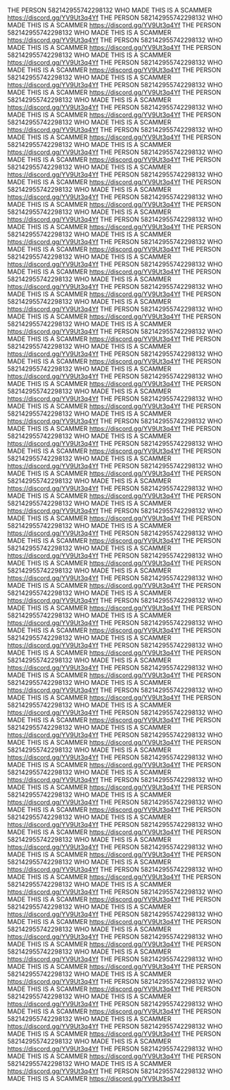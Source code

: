 THE PERSON 582142955742298132 WHO MADE THIS IS A SCAMMER https://discord.gg/YV9Ut3q4Yf
THE PERSON 582142955742298132 WHO MADE THIS IS A SCAMMER https://discord.gg/YV9Ut3q4Yf
THE PERSON 582142955742298132 WHO MADE THIS IS A SCAMMER https://discord.gg/YV9Ut3q4Yf
THE PERSON 582142955742298132 WHO MADE THIS IS A SCAMMER https://discord.gg/YV9Ut3q4Yf
THE PERSON 582142955742298132 WHO MADE THIS IS A SCAMMER https://discord.gg/YV9Ut3q4Yf
THE PERSON 582142955742298132 WHO MADE THIS IS A SCAMMER https://discord.gg/YV9Ut3q4Yf
THE PERSON 582142955742298132 WHO MADE THIS IS A SCAMMER https://discord.gg/YV9Ut3q4Yf
THE PERSON 582142955742298132 WHO MADE THIS IS A SCAMMER https://discord.gg/YV9Ut3q4Yf
THE PERSON 582142955742298132 WHO MADE THIS IS A SCAMMER https://discord.gg/YV9Ut3q4Yf
THE PERSON 582142955742298132 WHO MADE THIS IS A SCAMMER https://discord.gg/YV9Ut3q4Yf
THE PERSON 582142955742298132 WHO MADE THIS IS A SCAMMER https://discord.gg/YV9Ut3q4Yf
THE PERSON 582142955742298132 WHO MADE THIS IS A SCAMMER https://discord.gg/YV9Ut3q4Yf
THE PERSON 582142955742298132 WHO MADE THIS IS A SCAMMER https://discord.gg/YV9Ut3q4Yf
THE PERSON 582142955742298132 WHO MADE THIS IS A SCAMMER https://discord.gg/YV9Ut3q4Yf
THE PERSON 582142955742298132 WHO MADE THIS IS A SCAMMER https://discord.gg/YV9Ut3q4Yf
THE PERSON 582142955742298132 WHO MADE THIS IS A SCAMMER https://discord.gg/YV9Ut3q4Yf
THE PERSON 582142955742298132 WHO MADE THIS IS A SCAMMER https://discord.gg/YV9Ut3q4Yf
THE PERSON 582142955742298132 WHO MADE THIS IS A SCAMMER https://discord.gg/YV9Ut3q4Yf
THE PERSON 582142955742298132 WHO MADE THIS IS A SCAMMER https://discord.gg/YV9Ut3q4Yf
THE PERSON 582142955742298132 WHO MADE THIS IS A SCAMMER https://discord.gg/YV9Ut3q4Yf
THE PERSON 582142955742298132 WHO MADE THIS IS A SCAMMER https://discord.gg/YV9Ut3q4Yf
THE PERSON 582142955742298132 WHO MADE THIS IS A SCAMMER https://discord.gg/YV9Ut3q4Yf
THE PERSON 582142955742298132 WHO MADE THIS IS A SCAMMER https://discord.gg/YV9Ut3q4Yf
THE PERSON 582142955742298132 WHO MADE THIS IS A SCAMMER https://discord.gg/YV9Ut3q4Yf
THE PERSON 582142955742298132 WHO MADE THIS IS A SCAMMER https://discord.gg/YV9Ut3q4Yf
THE PERSON 582142955742298132 WHO MADE THIS IS A SCAMMER https://discord.gg/YV9Ut3q4Yf
THE PERSON 582142955742298132 WHO MADE THIS IS A SCAMMER https://discord.gg/YV9Ut3q4Yf
THE PERSON 582142955742298132 WHO MADE THIS IS A SCAMMER https://discord.gg/YV9Ut3q4Yf
THE PERSON 582142955742298132 WHO MADE THIS IS A SCAMMER https://discord.gg/YV9Ut3q4Yf
THE PERSON 582142955742298132 WHO MADE THIS IS A SCAMMER https://discord.gg/YV9Ut3q4Yf
THE PERSON 582142955742298132 WHO MADE THIS IS A SCAMMER https://discord.gg/YV9Ut3q4Yf
THE PERSON 582142955742298132 WHO MADE THIS IS A SCAMMER https://discord.gg/YV9Ut3q4Yf
THE PERSON 582142955742298132 WHO MADE THIS IS A SCAMMER https://discord.gg/YV9Ut3q4Yf
THE PERSON 582142955742298132 WHO MADE THIS IS A SCAMMER https://discord.gg/YV9Ut3q4Yf
THE PERSON 582142955742298132 WHO MADE THIS IS A SCAMMER https://discord.gg/YV9Ut3q4Yf
THE PERSON 582142955742298132 WHO MADE THIS IS A SCAMMER https://discord.gg/YV9Ut3q4Yf
THE PERSON 582142955742298132 WHO MADE THIS IS A SCAMMER https://discord.gg/YV9Ut3q4Yf
THE PERSON 582142955742298132 WHO MADE THIS IS A SCAMMER https://discord.gg/YV9Ut3q4Yf
THE PERSON 582142955742298132 WHO MADE THIS IS A SCAMMER https://discord.gg/YV9Ut3q4Yf
THE PERSON 582142955742298132 WHO MADE THIS IS A SCAMMER https://discord.gg/YV9Ut3q4Yf
THE PERSON 582142955742298132 WHO MADE THIS IS A SCAMMER https://discord.gg/YV9Ut3q4Yf
THE PERSON 582142955742298132 WHO MADE THIS IS A SCAMMER https://discord.gg/YV9Ut3q4Yf
THE PERSON 582142955742298132 WHO MADE THIS IS A SCAMMER https://discord.gg/YV9Ut3q4Yf
THE PERSON 582142955742298132 WHO MADE THIS IS A SCAMMER https://discord.gg/YV9Ut3q4Yf
THE PERSON 582142955742298132 WHO MADE THIS IS A SCAMMER https://discord.gg/YV9Ut3q4Yf
THE PERSON 582142955742298132 WHO MADE THIS IS A SCAMMER https://discord.gg/YV9Ut3q4Yf
THE PERSON 582142955742298132 WHO MADE THIS IS A SCAMMER https://discord.gg/YV9Ut3q4Yf
THE PERSON 582142955742298132 WHO MADE THIS IS A SCAMMER https://discord.gg/YV9Ut3q4Yf
THE PERSON 582142955742298132 WHO MADE THIS IS A SCAMMER https://discord.gg/YV9Ut3q4Yf
THE PERSON 582142955742298132 WHO MADE THIS IS A SCAMMER https://discord.gg/YV9Ut3q4Yf
THE PERSON 582142955742298132 WHO MADE THIS IS A SCAMMER https://discord.gg/YV9Ut3q4Yf
THE PERSON 582142955742298132 WHO MADE THIS IS A SCAMMER https://discord.gg/YV9Ut3q4Yf
THE PERSON 582142955742298132 WHO MADE THIS IS A SCAMMER https://discord.gg/YV9Ut3q4Yf
THE PERSON 582142955742298132 WHO MADE THIS IS A SCAMMER https://discord.gg/YV9Ut3q4Yf
THE PERSON 582142955742298132 WHO MADE THIS IS A SCAMMER https://discord.gg/YV9Ut3q4Yf
THE PERSON 582142955742298132 WHO MADE THIS IS A SCAMMER https://discord.gg/YV9Ut3q4Yf
THE PERSON 582142955742298132 WHO MADE THIS IS A SCAMMER https://discord.gg/YV9Ut3q4Yf
THE PERSON 582142955742298132 WHO MADE THIS IS A SCAMMER https://discord.gg/YV9Ut3q4Yf
THE PERSON 582142955742298132 WHO MADE THIS IS A SCAMMER https://discord.gg/YV9Ut3q4Yf
THE PERSON 582142955742298132 WHO MADE THIS IS A SCAMMER https://discord.gg/YV9Ut3q4Yf
THE PERSON 582142955742298132 WHO MADE THIS IS A SCAMMER https://discord.gg/YV9Ut3q4Yf
THE PERSON 582142955742298132 WHO MADE THIS IS A SCAMMER https://discord.gg/YV9Ut3q4Yf
THE PERSON 582142955742298132 WHO MADE THIS IS A SCAMMER https://discord.gg/YV9Ut3q4Yf
THE PERSON 582142955742298132 WHO MADE THIS IS A SCAMMER https://discord.gg/YV9Ut3q4Yf
THE PERSON 582142955742298132 WHO MADE THIS IS A SCAMMER https://discord.gg/YV9Ut3q4Yf
THE PERSON 582142955742298132 WHO MADE THIS IS A SCAMMER https://discord.gg/YV9Ut3q4Yf
THE PERSON 582142955742298132 WHO MADE THIS IS A SCAMMER https://discord.gg/YV9Ut3q4Yf
THE PERSON 582142955742298132 WHO MADE THIS IS A SCAMMER https://discord.gg/YV9Ut3q4Yf
THE PERSON 582142955742298132 WHO MADE THIS IS A SCAMMER https://discord.gg/YV9Ut3q4Yf
THE PERSON 582142955742298132 WHO MADE THIS IS A SCAMMER https://discord.gg/YV9Ut3q4Yf
THE PERSON 582142955742298132 WHO MADE THIS IS A SCAMMER https://discord.gg/YV9Ut3q4Yf
THE PERSON 582142955742298132 WHO MADE THIS IS A SCAMMER https://discord.gg/YV9Ut3q4Yf
THE PERSON 582142955742298132 WHO MADE THIS IS A SCAMMER https://discord.gg/YV9Ut3q4Yf
THE PERSON 582142955742298132 WHO MADE THIS IS A SCAMMER https://discord.gg/YV9Ut3q4Yf
THE PERSON 582142955742298132 WHO MADE THIS IS A SCAMMER https://discord.gg/YV9Ut3q4Yf
THE PERSON 582142955742298132 WHO MADE THIS IS A SCAMMER https://discord.gg/YV9Ut3q4Yf
THE PERSON 582142955742298132 WHO MADE THIS IS A SCAMMER https://discord.gg/YV9Ut3q4Yf
THE PERSON 582142955742298132 WHO MADE THIS IS A SCAMMER https://discord.gg/YV9Ut3q4Yf
THE PERSON 582142955742298132 WHO MADE THIS IS A SCAMMER https://discord.gg/YV9Ut3q4Yf
THE PERSON 582142955742298132 WHO MADE THIS IS A SCAMMER https://discord.gg/YV9Ut3q4Yf
THE PERSON 582142955742298132 WHO MADE THIS IS A SCAMMER https://discord.gg/YV9Ut3q4Yf
THE PERSON 582142955742298132 WHO MADE THIS IS A SCAMMER https://discord.gg/YV9Ut3q4Yf
THE PERSON 582142955742298132 WHO MADE THIS IS A SCAMMER https://discord.gg/YV9Ut3q4Yf
THE PERSON 582142955742298132 WHO MADE THIS IS A SCAMMER https://discord.gg/YV9Ut3q4Yf
THE PERSON 582142955742298132 WHO MADE THIS IS A SCAMMER https://discord.gg/YV9Ut3q4Yf
THE PERSON 582142955742298132 WHO MADE THIS IS A SCAMMER https://discord.gg/YV9Ut3q4Yf
THE PERSON 582142955742298132 WHO MADE THIS IS A SCAMMER https://discord.gg/YV9Ut3q4Yf
THE PERSON 582142955742298132 WHO MADE THIS IS A SCAMMER https://discord.gg/YV9Ut3q4Yf
THE PERSON 582142955742298132 WHO MADE THIS IS A SCAMMER https://discord.gg/YV9Ut3q4Yf
THE PERSON 582142955742298132 WHO MADE THIS IS A SCAMMER https://discord.gg/YV9Ut3q4Yf
THE PERSON 582142955742298132 WHO MADE THIS IS A SCAMMER https://discord.gg/YV9Ut3q4Yf
THE PERSON 582142955742298132 WHO MADE THIS IS A SCAMMER https://discord.gg/YV9Ut3q4Yf
THE PERSON 582142955742298132 WHO MADE THIS IS A SCAMMER https://discord.gg/YV9Ut3q4Yf
THE PERSON 582142955742298132 WHO MADE THIS IS A SCAMMER https://discord.gg/YV9Ut3q4Yf
THE PERSON 582142955742298132 WHO MADE THIS IS A SCAMMER https://discord.gg/YV9Ut3q4Yf
THE PERSON 582142955742298132 WHO MADE THIS IS A SCAMMER https://discord.gg/YV9Ut3q4Yf
